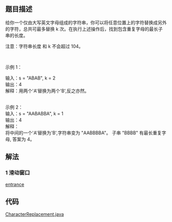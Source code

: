 ## 题目描述
给你一个仅由大写英文字母组成的字符串，你可以将任意位置上的字符替换成另外的字符，总共可最多替换 k 次。在执行上述操作后，找到包含重复字母的最长子串的长度。

注意：字符串长度 和 k 不会超过 104。

 

示例 1：

输入：s = "ABAB", k = 2
<br>输出：4
<br>解释：用两个'A'替换为两个'B',反之亦然。

<br>示例 2：
<br>输入：s = "AABABBA", k = 1
<br>输出：4
<br>解释：
<br>将中间的一个'A'替换为'B',字符串变为 "AABBBBA"。
子串 "BBBB" 有最长重复字母, 答案为 4。
## 解法
### 1 滑动窗口
[entrance](https://leetcode-cn.com/problems/longest-repeating-character-replacement/solution/ti-huan-hou-de-zui-chang-zhong-fu-zi-fu-eaacp/)
## 代码
[CharacterReplacement.java](https://github.com/Marshal1996/LeetCode-Java/blob/master/src/slidewindow/CharacterReplacement.java)

